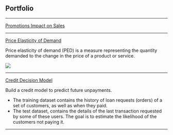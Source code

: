 ## Portfolio

---

[Promotions Impact on Sales](/promo_impact.md)

---

[Price Elasticity of Demand](https://github.com/inesleite/price-elasticity)

Price elasticity of demand (PED) is a measure representing the quantity demanded to the change in the price of a product or service.

<img src="images/elasticity_formula.jpg?raw=true"/>


---

[Credit Decision Model](https://github.com/inesleite/credit-decision-model)

Build a credit model to predict future unpayments.

- The training dataset contains the history of loan requests (orders) of a set of customers, as well as when they paid. 
- The test dataset, contains the details of the last transaction requested by some of these users. The goal is to estimate the likelihood of the customers not paying it.

---

